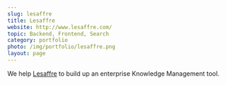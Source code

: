 ```yaml
---
slug: lesaffre
title: Lesaffre
website: http://www.lesaffre.com/
topic: Backend, Frontend, Search
category: portfolio
photo: /img/portfolio/lesaffre.png
layout: page
---
```

We help [Lesaffre]({{page.website}}) to build up an enterprise Knowledge Management tool.
